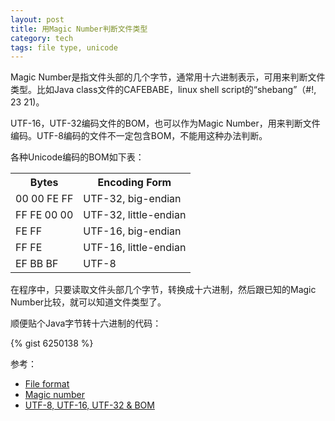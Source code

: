 ```yaml
---
layout: post
title: 用Magic Number判断文件类型
category: tech
tags: file type, unicode
---
```

Magic Number是指文件头部的几个字节，通常用十六进制表示，可用来判断文件类型。比如Java class文件的CAFEBABE，linux shell script的“shebang”（#!, 23 21)。

UTF-16，UTF-32编码文件的BOM，也可以作为Magic Number，用来判断文件编码。UTF-8编码的文件不一定包含BOM，不能用这种办法判断。

各种Unicode编码的BOM如下表：

<table class="compat-table">
  <tr>
    <th>Bytes</th>
    <th>Encoding Form</th>
  </tr>
  <tr>
    <td>00 00 FE FF</td>
    <td>UTF-32, big-endian</td>
  </tr>
  <tr>
    <td>FF FE 00 00</td>
    <td>UTF-32, little-endian</td>
  </tr>
  <tr>
    <td>FE FF</td>
    <td>UTF-16, big-endian</td>
  </tr>
  <tr>
    <td>FF FE</td>
    <td>UTF-16, little-endian</td>
  </tr>
  <tr>
    <td>EF BB BF</td>
    <td>UTF-8</td>
  </tr>
</table>

在程序中，只要读取文件头部几个字节，转换成十六进制，然后跟已知的Magic Number比较，就可以知道文件类型了。

顺便贴个Java字节转十六进制的代码：

{% gist 6250138 %}

参考：

- [File format](http://en.wikipedia.org/wiki/File_format)
- [Magic number]
- [UTF-8, UTF-16, UTF-32 & BOM](http://www.unicode.org/faq/utf_bom.html#BOM)

[Magic number]: http://en.wikipedia.org/wiki/Magic_number_(programming)


